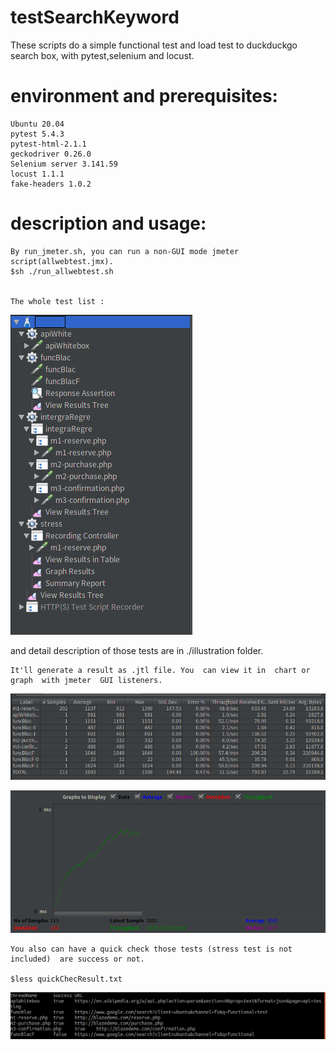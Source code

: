 # testSearchKeyword
These scripts do a simple functional test and load test to duckduckgo search box, with pytest,selenium and locust.



# environment and prerequisites:
	
	Ubuntu 20.04 
	pytest 5.4.3
	pytest-html-2.1.1
	geckodriver 0.26.0
	Selenium server 3.141.59
	locust 1.1.1
 	fake-headers 1.0.2


# description and usage:

    By run_jmeter.sh, you can run a non-GUI mode jmeter script(allwebtest.jmx).
	$sh ./run_allwebtest.sh


    The whole test list :

![](https://github.com/k-eeer/jmetertest/blob/master/illustration/testStructure.png)

and detail description of those tests are in ./illustration folder.


    It'll generate a result as .jtl file. You  can view it in  chart or graph  with jmeter  GUI listeners.

![](https://github.com/k-eeer/jmetertest/blob/master/illustration/sumReport.png)

![](https://github.com/k-eeer/jmetertest/blob/master/illustration/resultGraph.png)



    You also can have a quick check those tests (stress test is not included)  are success or not.

    $less quickChecResult.txt

![](https://github.com/k-eeer/jmetertest/blob/master/illustration/quickCheckResult.png)
